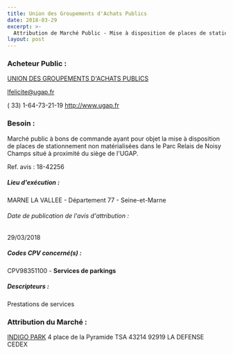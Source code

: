 ```yaml
---
title: Union des Groupements d'Achats Publics
date: 2018-03-29
excerpt: >-
  Attribution de Marché Public - Mise à disposition de places de stationnement non matérialisées dans le Parc Relais de Noisy Champs situé à proximité du siège de l'UGAP.
layout: post
---
```


### Acheteur Public : 
<a href="/acheteur-34/siren-776056467"> UNION DES GROUPEMENTS D'ACHATS PUBLICS</a><br/>



lfelicite@ugap.fr

( 33) 1-64-73-21-19
http://www.ugap.fr
### Besoin :

Marché public à bons de commande ayant pour objet la mise à disposition de places de stationnement non matérialisées dans le Parc Relais de Noisy Champs situé à proximité du siège de l'UGAP.

Ref. avis : 18-42256


##### Lieu d'exécution :

MARNE LA VALLEE - Département 77 - Seine-et-Marne

###### Date de publication de l'avis d'attribution : 
29/03/2018

##### Codes CPV concerné(s) :
CPV98351100 - **Services de parkings** <br/>

##### Descripteurs :
Prestations de services <br/>

### Attribution du Marché :
<a href="/entreprise-254/siren-320229644"> INDIGO PARK</a>    4 place de la Pyramide TSA 43214 92919 LA DEFENSE CEDEX <br/>
